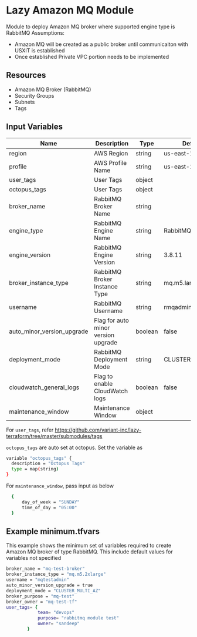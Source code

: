 # Lazy Amazon MQ Module

Module to deploy Amazon MQ broker where supported engine type is RabbitMQ
Assumptions:
- Amazon MQ will be created as a public broker until communicaiton with USXIT is established
- Once established Private VPC portion needs to be implemented

## Resources

- Amazon MQ Broker (RabbitMQ)
- Security Groups
- Subnets
- Tags

## Input Variables

| Name                      | Description                         | Type   | Default   | Example          |
| -----------               | ----------------------------------- | ------ | --------- | ---------------- |
| region                    | AWS Region                          | string | us-east-1 | us-west-2        |
| profile                   | AWS Profile Name                    | string | us-east-1 | us-west-2        |
| user_tags                 | User Tags                           | object |           | `see below`    |
| octopus_tags              | User Tags                           | object |           | `see below`    |
| broker_name               | RabbitMQ Broker Name                | string |           | my-rabbitmq      |
| engine_type               | RabbitMQ Engine Name                | string | RabbitMQ  | RabbitMQ         |
| engine_version            | RabbitMQ Engine Version             | string | 3.8.11    | Supported versions can be found at https://amzn.to/3pjVBt5 |
| broker_instance_type      | RabbitMQ Broker Instance Type       | string | mq.m5.large| Supported instance types are https://amzn.to/2RkkiZT |
| username                  | RabbitMQ Username                   | string | rmqadmin   | rmqadmin |
| auto_minor_version_upgrade| Flag for auto minor version upgrade | boolean | false   | true / false |
| deployment_mode           | RabbitMQ Deployment Mode            | string | CLUSTER_MULTI_AZ   | one of: "SINGLE_INSTANCE", "CLUSTER_MULTI_AZ", "ACTIVE_STANDBY_MULTI_AZ" |
| cloudwatch_general_logs   | Flag to enable CloudWatch logs      | boolean | false   | true / false                                                                                                           |
| maintenance_window        | Maintenance Window                  | object |           | `see below`    |

For `user_tags`, refer <https://github.com/variant-inc/lazy-terraform/tree/master/submodules/tags>

`octopus_tags` are auto set at octopus. Set the variable as

```bash
variable "octopus_tags" {
  description = "Octopus Tags"
  type = map(string)
}
```
For `maintenance_window`, pass input as below

```bash
  {
      day_of_week = "SUNDAY"
      time_of_day = "05:00"
  }
```

## Example minimum.tfvars
This example shows the minimum set of variables required to create Amazon MQ broker of type RabbitMQ. This include default values for variables not specified

```bash
broker_name = "mq-test-broker"
broker_instance_type = "mq.m5.2xlarge"
username = "mqtestadmin"
auto_minor_version_upgrade = true
deployment_mode = "CLUSTER_MULTI_AZ"
broker_purpose = "mq-test"
broker_owner = "mq-test-tf"
user_tags= {
            team= "devops"
            purpose= "rabbitmq module test"
            owner= "sandeep"
        }
```
